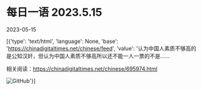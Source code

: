 # 每日一语 2023.5.15

2023-05-15

[{'type': 'text/html', 'language': None, 'base': 'https://chinadigitaltimes.net/chinese/feed', 'value': '认为中国人素质不够高的是公知汉奸，但认为中国人素质不够高所以还不能一人一票的不是&#8230;&#8230;

相关阅读：https://chinadigitaltimes.net/chinese/695974.html

![GitHub](https://chinadigitaltimes.net/chinese/files/2023/05/2023.5.15.jpg)'}]